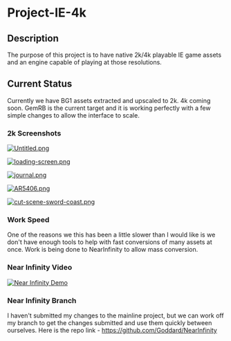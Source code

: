 # Project-IE-4k

## Description
The purpose of this project is to have native 2k/4k playable IE game assets and an engine capable of playing at those resolutions.  

## Current Status
Currently we have BG1 assets extracted and upscaled to 2k.  4k coming soon.  GemRB is the current target and it is working perfectly with a few simple changes to allow the interface to scale.

### 2k Screenshots
[![Untitled.png](https://i.postimg.cc/d3rsvxPk/Untitled.png)](https://postimg.cc/2LjR7T5r)

[![loading-screen.png](https://i.postimg.cc/vmTDMGZF/loading-screen.png)](https://postimg.cc/mcxTyf98)

[![journal.png](https://i.postimg.cc/L6QrwSwZ/journal.png)](https://postimg.cc/tYPSnKXX)

[![AR5406.png](https://i.postimg.cc/CdyKqfp2/AR5406.png)](https://postimg.cc/sGcyFxXP)

[![cut-scene-sword-coast.png](https://i.postimg.cc/hPtk2vyB/cut-scene-sword-coast.png)](https://postimg.cc/kDLY4JP1)

### Work Speed
One of the reasons we this has been a little slower than I would like is we don't have enough tools to help with fast conversions of many assets at once.  Work is being done to NearInfinity to allow mass conversion.

### Near Infinity Video
[![Near Infinity Demo](https://img.youtube.com/vi/jd3RItOyFxU/0.jpg)](https://www.youtube.com/watch?v=jd3RItOyFxU&feature=youtu.be)

### Near Infinity Branch
I haven't submitted my changes to the mainline project, but we can work off my branch to get the changes submitted and use them quickly between ourselves.  Here is the repo link - https://github.com/Goddard/NearInfinity
